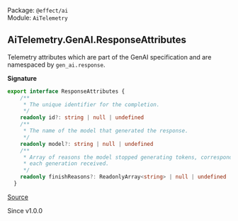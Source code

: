Package: `@effect/ai`<br />
Module: `AiTelemetry`<br />

## AiTelemetry.GenAI.ResponseAttributes

Telemetry attributes which are part of the GenAI specification and are
namespaced by `gen_ai.response`.

**Signature**

```ts
export interface ResponseAttributes {
    /**
     * The unique identifier for the completion.
     */
    readonly id?: string | null | undefined
    /**
     * The name of the model that generated the response.
     */
    readonly model?: string | null | undefined
    /**
     * Array of reasons the model stopped generating tokens, corresponding to
     * each generation received.
     */
    readonly finishReasons?: ReadonlyArray<string> | null | undefined
  }
```

[Source](https://github.com/Effect-TS/effect/tree/main/packages/ai/ai/src/AiTelemetry.ts#L156)

Since v1.0.0